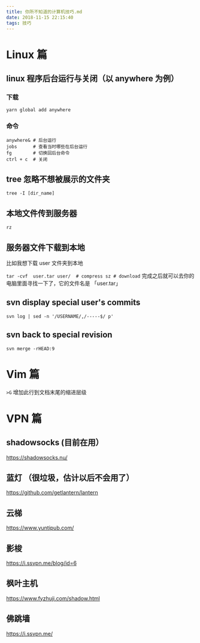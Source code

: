```yaml
---
title: 你所不知道的计算机技巧.md
date: 2018-11-15 22:15:40
tags: 技巧 
---
```


# Linux 篇

## linux 程序后台运行与关闭（以 anywhere 为例）

### 下载

`yarn global add anywhere`

### 命令

```shell
anywhere& # 后台运行
jobs      # 查看当时哪些在后台运行
fg        # 切换回后台命令
ctrl + c  # 关闭
```

## tree 忽略不想被展示的文件夹

`tree -I [dir_name]`

## 本地文件传到服务器

`rz`

## 服务器文件下载到本地
  
比如我想下载 user 文件夹到本地

`
tar -cvf  user.tar user/  # compress
sz # download
`
完成之后就可以去你的电脑里面寻找一下了，它的文件名是 「user.tar」


## svn display special user's commits

`svn log | sed -n '/USERNAME/,/-----$/ p' `


## svn back to special revision

`svn merge -rHEAD:9`




# Vim 篇

`>G` 增加此行到文档末尾的缩进层级

# VPN 篇

## shadowsocks (目前在用）
https://shadowsocks.nu/

## 蓝灯 （很垃圾，估计以后不会用了）
https://github.com/getlantern/lantern

## 云梯
https://www.yuntipub.com/

## 影梭
https://i.ssvpn.me/blog/id=6

## 枫叶主机
https://www.fyzhuji.com/shadow.html

## 佛跳墙
https://i.ssvpn.me/
